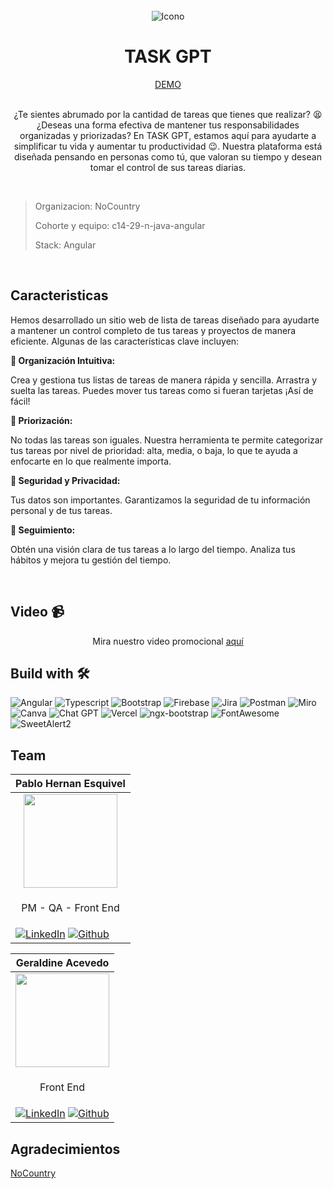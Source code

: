 
<div align="center">
  <br>
  <img src="https://i.ibb.co/txk7qRJ/apple-icon-180x180.png" alt="Icono" border="0">
</div>

<h1 align="center">
    <b>TASK GPT</b>
</h1>

 <div align="center">
   <a href="https://c14-29-n-java-angular-6czz.vercel.app" alt="">DEMO</a>
 </div>

 <br>

 <div align="center">
   <p>¿Te sientes abrumado por la cantidad de tareas que tienes que realizar? 😫 ¿Deseas una forma efectiva de mantener tus responsabilidades organizadas y priorizadas? En TASK GPT, estamos aquí para ayudarte a simplificar tu vida y aumentar tu productividad 😉.
Nuestra plataforma está diseñada pensando en personas como tú, que valoran su tiempo y desean tomar el control de sus tareas diarias.
  </p>
 </div>

<br>

> Organizacion: NoCountry
> 
> Cohorte y equipo: c14-29-n-java-angular
>
> Stack: Angular

<br>

## Caracteristicas

<div align="left">
  <p>Hemos desarrollado un sitio web de lista de tareas diseñado para ayudarte a mantener un control completo de tus tareas y proyectos de manera eficiente. Algunas de las características clave incluyen:</p>

   <b> 💠 Organización Intuitiva: </b> 
   <br> 
   <p>Crea y gestiona tus listas de tareas de manera rápida y sencilla. Arrastra y suelta las tareas. Puedes mover tus tareas como si fueran tarjetas ¡Así de fácil!</p>
   <b> 💠 Priorización: </b> 
   <br> 
   <p>No todas las tareas son iguales. Nuestra herramienta te permite categorizar tus tareas por nivel de prioridad: alta, media, o baja, lo que te ayuda a enfocarte en lo que realmente importa. </p>
   <b> 💠 Seguridad y Privacidad: </b> 
   <br>
   <p>Tus datos son importantes. Garantizamos la seguridad de tu información personal y de tus tareas.</p>
   <b> 💠 Seguimiento: </b> 
   <br> 
   <p>Obtén una visión clara de tus tareas a lo largo del tiempo. Analiza tus hábitos y mejora tu gestión del tiempo.</p>
<br>
</div>

## Video 📹
<div align="center">
  <p>
    Mira nuestro video promocional <a href="https://www.youtube.com/watch?v=9354ZMLeDpk">aquí</a>
  </p>
</div>


## Build with 🛠️

![Angular](https://img.shields.io/static/v1?style=for-the-badge&message=Angular&color=red&logo=Angular&logoColor=white&label=)
![Typescript](https://img.shields.io/static/v1?style=for-the-badge&message=Typescript&color=008CDD&logo=Typescript&logoColor=white&label=)
![Bootstrap](https://img.shields.io/static/v1?style=for-the-badge&message=Bootstrap&color=7A33FF&logo=Bootstrap&logoColor=white&label=)
![Firebase](https://img.shields.io/static/v1?style=for-the-badge&message=Firebase&color=orange&logo=Firebase&logoColor=FFFFFF&label=)
![Jira](https://img.shields.io/static/v1?style=for-the-badge&message=Jira&color=blue&logo=Jira&logoColor=FFFFFF&label=)
![Postman](https://img.shields.io/static/v1?style=for-the-badge&message=Postman&color=orange&logo=Postman&logoColor=FFFFFF&label=)
![Miro](https://img.shields.io/static/v1?style=for-the-badge&message=Miro&color=yellow&logo=Miro&logoColor=FFFFFF&label=)
![Canva](https://img.shields.io/static/v1?style=for-the-badge&message=Canva&color=0099BB&logo=Canva&logoColor=FFFFFF&label=)
![Chat GPT](https://img.shields.io/static/v1?style=for-the-badge&message=OPENAI&color=00C0A3&logo=Openai&logoColor=FFFFFF&label=)
![Vercel](https://img.shields.io/static/v1?style=for-the-badge&message=Vercel&color=000000&logo=Vercel&logoColor=FFFFFF&label=)
![ngx-bootstrap](https://img.shields.io/badge/ngx-bootstrap-123456)
![FontAwesome](https://img.shields.io/badge/FontAwesome-123456)
![SweetAlert2](https://img.shields.io/badge/SweetAlert2-123456)

## Team

| <b>Pablo Hernan Esquivel</b> |
|-------------------------|
| <div align="center"><img src="https://avatars.githubusercontent.com/u/110134506?v=4" width="150" height="150"></div> |
| <p align="center"> PM - QA - Front End </p> |
| [![LinkedIn](https://img.shields.io/static/v1?style=for-the-badge&message=LinkedIn&color=blue&logo=LinkedIn&logoColor=FFFFFF&label=)](http://linkedin.com/in/hernan-esquivel) [![Github](https://img.shields.io/static/v1?style=for-the-badge&message=github&color=000000&logo=github&logoColor=FFFFFF&label=)](https://github.com/hernan97carp) |

| <b>Geraldine Acevedo<b> |
|-------------------------|
| <div align="center"><img src="http://github.com/geraldineac.png" width="150" height="150"></div> |
| <p align="center"> Front End </p> |
| [![LinkedIn](https://img.shields.io/static/v1?style=for-the-badge&message=LinkedIn&color=blue&logo=LinkedIn&logoColor=FFFFFF&label=)](http://linkedin.com/in/geraldine-acevedo-link) [![Github](https://img.shields.io/static/v1?style=for-the-badge&message=github&color=000000&logo=github&logoColor=FFFFFF&label=)](http://github.com/geraldineac)  |

## Agradecimientos
[NoCountry](https://www.nocountry.tech/)



